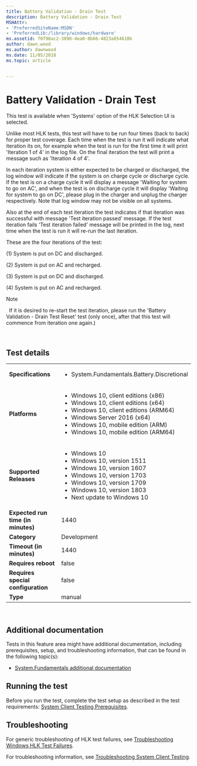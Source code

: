 ```yaml
---
title: Battery Validation - Drain Test
description: Battery Validation - Drain Test
MSHAttr:
- 'PreferredSiteName:MSDN'
- 'PreferredLib:/library/windows/hardware'
ms.assetid: f0f98ac2-3890-4ea0-8b66-4823a854610b
author: dawn.wood
ms.author: dawnwood
ms.date: 11/05/2018
ms.topic: article


---
```


# <span id="p_hlk_test.11c8b6c9-5aef-4da7-98ad-85cd0d9a821f"></span>Battery Validation - Drain Test


This test is available when 'Systems' option of the HLK Selection UI is selected.

Unlike most HLK tests, this test will have to be run four times (back to back) for proper test coverage. Each time when the test is run it will indicate what iteration its on, for example when the test is run for the first time it will print 'Iteration 1 of 4' in the log file. On the final iteration the test will print a message such as 'Iteration 4 of 4'.

In each iteration system is either expected to be charged or discharged, the log window will indicate if the system is on charge cycle or discharge cycle. If the test is on a charge cycle it will display a message 'Waiting for system to go on AC', and when the test is on discharge cycle it will display 'Waiting for system to go on DC', please plug in the charger and unplug the charger respectively. Note that log window may not be visible on all systems.

Also at the end of each test iteration the test indicates if that iteration was successful with message 'Test iteration passed' message. If the test iteration fails 'Test iteration failed' message will be printed in the log, next time when the test is run it will re-run the last iteration.

These are the four iterations of the test:

(1) System is put on DC and discharged.

(2) System is put on AC and recharged.

(3) System is put on DC and discharged.

(4) System is put on AC and recharged.

>[!NOTE]
>  If it is desired to re-start the test iteration, please run the 'Battery Validation - Drain Test Reset' test (only once), after that this test will commence from iteration one again.)

 

## Test details
|||
|---|---|
| **Specifications**  | <ul><li>System.Fundamentals.Battery.Discretional</li></ul> |  
| **Platforms**   | <ul><li>Windows 10, client editions (x86)</li><li>Windows 10, client editions (x64)</li><li>Windows 10, client editions (ARM64)</li><li>Windows Server 2016 (x64)</li><li>Windows 10, mobile edition (ARM)</li><li>Windows 10, mobile edition (ARM64)</li></ul> |
| **Supported Releases** | <ul><li>Windows 10</li><li>Windows 10, version 1511</li><li>Windows 10, version 1607</li><li>Windows 10, version 1703</li><li>Windows 10, version 1709</li><li>Windows 10, version 1803</li><li>Next update to Windows 10</li></ul> |
|**Expected run time (in minutes)**| 1440 |
|**Category**| Development |
|**Timeout (in minutes)**| 1440 |
|**Requires reboot**| false |
|**Requires special configuration**| false |
|**Type**| manual |

 

## <span id="Additional_documentation"></span><span id="additional_documentation"></span><span id="ADDITIONAL_DOCUMENTATION"></span>Additional documentation


Tests in this feature area might have additional documentation, including prerequisites, setup, and troubleshooting information, that can be found in the following topic(s):

-   [System.Fundamentals additional documentation](system-fundamentals-additional-documentation.md)

## <span id="Running_the_test"></span><span id="running_the_test"></span><span id="RUNNING_THE_TEST"></span>Running the test


Before you run the test, complete the test setup as described in the test requirements: [System Client Testing Prerequisites](system-client-testing-prerequisites.md).

## <span id="Troubleshooting"></span><span id="troubleshooting"></span><span id="TROUBLESHOOTING"></span>Troubleshooting


For generic troubleshooting of HLK test failures, see [Troubleshooting Windows HLK Test Failures](..\user\troubleshooting-windows-hlk-test-failures.md).

For troubleshooting information, see [Troubleshooting System Client Testing](troubleshooting-system-client-testing.md).

 

 






